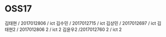 # OSS17
김태현 / 2017012806 / ict 김수민 / 2017012715 / ict 김상민 / 2017012697 / ict 김태현2 / 2017012806 2 / ict 2 김윤우2 /2017012760 2 / ict 2

